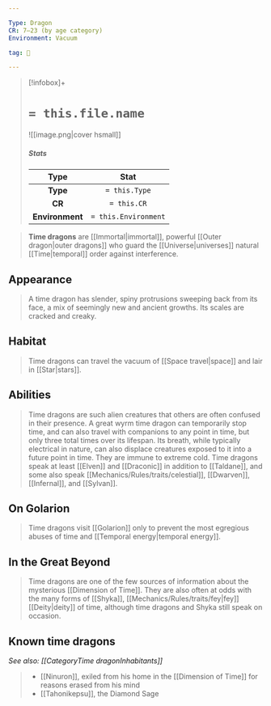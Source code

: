 ```yaml
---

Type: Dragon
CR: 7–23 (by age category)
Environment: Vacuum

tag: 👹

---
```


> [!infobox]+
> #  `= this.file.name`
> ![[image.png|cover hsmall]]
> ##### Stats
> Type | Stat |
> :---:|:---:|
> **Type** | `= this.Type` |
> **CR** | `= this.CR` |
> **Environment** | `= this.Environment` |



> **Time dragons** are [[Immortal|immortal]], powerful [[Outer dragon|outer dragons]] who guard the [[Universe|universes]] natural [[Time|temporal]] order against interference.



## Appearance

> A time dragon has slender, spiny protrusions sweeping back from its face, a mix of seemingly new and ancient growths. Its scales are cracked and creaky.


## Habitat

> Time dragons can travel the vacuum of [[Space travel|space]] and lair in [[Star|stars]].


## Abilities

> Time dragons are such alien creatures that others are often confused in their presence. A great wyrm time dragon can temporarily stop time, and can also travel with companions to any point in time, but only three total times over its lifespan. Its breath, while typically electrical in nature, can also displace creatures exposed to it into a future point in time. They are immune to extreme cold.
> Time dragons speak at least [[Elven]] and [[Draconic]] in addition to [[Taldane]], and some also speak [[Mechanics/Rules/traits/celestial]], [[Dwarven]], [[Infernal]], and [[Sylvan]].


## On Golarion

> Time dragons visit [[Golarion]] only to prevent the most egregious abuses of time and [[Temporal energy|temporal energy]].


## In the Great Beyond

> Time dragons are one of the few sources of information about the mysterious [[Dimension of Time]]. They are also often at odds with the many forms of [[Shyka]], [[Mechanics/Rules/traits/fey|fey]] [[Deity|deity]] of time, although time dragons and Shyka still speak on occasion.


## Known time dragons

*See also: [[CategoryTime dragonInhabitants]]*
> - [[Ninuron]], exiled from his home in the [[Dimension of Time]] for reasons erased from his mind
> - [[Tahonikepsu]], the Diamond Sage








